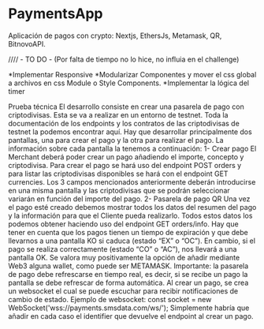 # PaymentsApp
Aplicación de pagos con crypto: Nextjs, EthersJs, Metamask, QR, BitnovoAPI.


//// - TO DO -  (Por falta de tiempo no lo hice, no influia en el challenge)

*Implementar Responsive
*Modularizar Componentes y mover el css global a archivos en css Module o Style Components.
*Implementar la lógica del timer

Prueba técnica
El desarrollo consiste en crear una pasarela de pago con criptodivisas. Esta se va a realizar
en un entorno de testnet. Toda la documentación de los endpoints y los contratos de las
criptodivisas de testnet la podemos encontrar aquí. Hay que desarrollar principalmente dos
pantallas, una para crear el pago y la otra para realizar el pago. La información sobre cada
pantalla la tenemos a continuación:
1- Crear pago
El Merchant deberá poder crear un pago añadiendo el importe, concepto y criptodivisa.
Para crear el pago se hará uso del endpoint POST orders y para listar las criptodivisas
disponibles se hará con el endpoint GET currencies. Los 3 campos mencionados
anteriormente deberán introducirse en una misma pantalla y las criptodivisas que se podrán
seleccionar variarán en función del importe del pago.
2- Pasarela de pago QR
Una vez el pago esté creado debemos mostrar todos los datos del resumen del pago y la
información para que el Cliente pueda realizarlo. Todos estos datos los podemos obtener
haciendo uso del endpoint GET orders/info. Hay que tener en cuenta que los pagos tienen
un tiempo de expiración y que debe llevarnos a una pantalla KO si caduca (estado “EX” o
“OC”). En cambio, si el pago se realiza correctamente (estado “CO” o “AC”), nos llevará a
una pantalla OK. Se valora muy positivamente la opción de añadir mediante Web3 alguna
wallet, como puede ser METAMASK.
Importante: la pasarela de pago debe refrescarse en tiempo real, es decir, si se recibe un
pago la pantalla se debe refrescar de forma automática. Al crear un pago, se crea un
websocket el cual se puede escuchar para recibir notificaciones de cambio de estado.
Ejemplo de websocket:
const socket = new WebSocket('wss://payments.smsdata.com/ws/<identifier>');
Simplemente habría que añadir en cada caso el identifier que devuelve el endpoint al crear
un pago.
